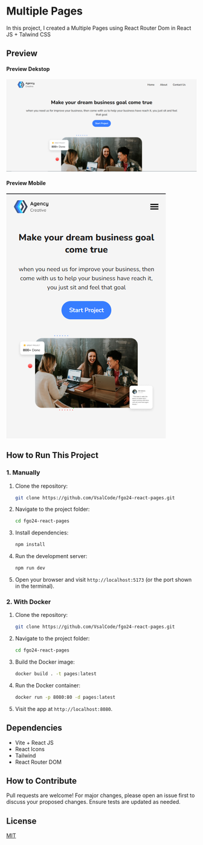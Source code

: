 # Multiple Pages 

In this project, I created a Multiple Pages using React Router Dom in React JS + Talwind CSS

## Preview

#### Preview Dekstop
![Preview](./src/assets/image.png)

#### Preview Mobile
![Preview](./src/assets/preview-mobile.png)


## How to Run This Project

### 1. Manually
1. Clone the repository:
   ```bash
   git clone https://github.com/VsalCode/fgo24-react-pages.git
   ```

2. Navigate to the project folder:
   ```bash
   cd fgo24-react-pages
   ```

3. Install dependencies:
   ```bash
   npm install
   ```

4. Run the development server:
   ```bash
   npm run dev
   ```

5. Open your browser and visit `http://localhost:5173` (or the port shown in the terminal).

### 2. With Docker
1. Clone the repository:
   ```bash
   git clone https://github.com/VsalCode/fgo24-react-pages.git
   ```

2. Navigate to the project folder:
   ```bash
   cd fgo24-react-pages
   ```

3. Build the Docker image:
   ```bash
   docker build . -t pages:latest
   ```

4. Run the Docker container:
   ```bash
   docker run -p 8080:80 -d pages:latest
   ```

5. Visit the app at `http://localhost:8080`.

## Dependencies
- Vite + React JS
- React Icons
- Tailwind
- React Router DOM

## How to Contribute
Pull requests are welcome! For major changes, please open an issue first to discuss your proposed changes. Ensure tests are updated as needed.

## License
[MIT](https://opensource.org/license/mit)